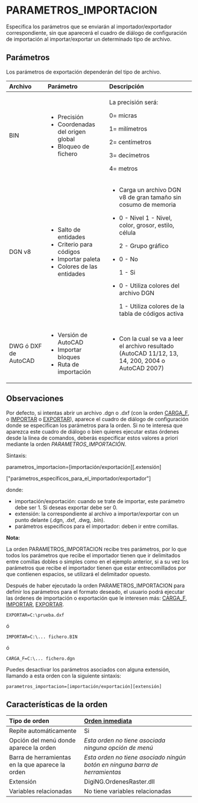 # PARAMETROS\_IMPORTACION

Especifica los parámetros que se enviarán al importador/exportador correspondiente, sin que aparecerá el cuadro de diálogo de configuración de importación al importar/exportar un determinado tipo de archivo.

## Parámetros

Los parámetros de exportación dependerán del tipo de archivo.

<table>
  <thead>
    <tr>
      <th style="text-align:left">Archivo</th>
      <th style="text-align:left">Par&#xE1;metro</th>
      <th style="text-align:left">Descripci&#xF3;n</th>
    </tr>
  </thead>
  <tbody>
    <tr>
      <td style="text-align:left">BIN</td>
      <td style="text-align:left">
        <ul>
          <li>Precisi&#xF3;n</li>
          <li>Coordenadas del origen global</li>
          <li>Bloqueo de fichero</li>
        </ul>
      </td>
      <td style="text-align:left">
        <p>La precisi&#xF3;n ser&#xE1;:</p>
        <p>0= micras</p>
        <p>1= mil&#xED;metros</p>
        <p>2= cent&#xED;metros</p>
        <p>3= dec&#xED;metros</p>
        <p>4= metros</p>
      </td>
    </tr>
    <tr>
      <td style="text-align:left">DGN v8</td>
      <td style="text-align:left">
        <ul>
          <li>Salto de entidades</li>
          <li>Criterio para c&#xF3;digos</li>
          <li>Importar paleta</li>
          <li>Colores de las entidades</li>
        </ul>
      </td>
      <td style="text-align:left">
        <ul>
          <li>Carga un archivo DGN v8 de gran tama&#xF1;o sin cosumo de memoria</li>
          <li>
            <p>0 - Nivel 1 - Nivel, color, grosor, estilo, c&#xE9;lula</p>
            <p>2 - Grupo gr&#xE1;fico</p>
          </li>
          <li>
            <p>0 - No</p>
            <p>1 - Si</p>
          </li>
          <li>
            <p>0 - Utiliza colores del archivo DGN</p>
            <p>1 - Utiliza colores de la tabla de c&#xF3;digos activa</p>
          </li>
        </ul>
      </td>
    </tr>
    <tr>
      <td style="text-align:left">DWG &#xF3; DXF de AutoCAD</td>
      <td style="text-align:left">
        <ul>
          <li>Versi&#xF3;n de AutoCAD</li>
          <li>Importar bloques</li>
          <li>Ruta de importaci&#xF3;n</li>
        </ul>
      </td>
      <td style="text-align:left">
        <ul>
          <li>Con la cual se va a leer el archivo resultado (AutoCAD 11/12, 13, 14,
            200, 2004 o AutoCAD 2007)</li>
        </ul>
      </td>
    </tr>
  </tbody>
</table>

## Observaciones

Por defecto, si intentas abrir un archivo .dgn o .dxf \(con la orden [CARGA\_F](/digi3d-net/referencia/digi3d.net/ventana-de-dibujo/ordenes/p/CARGA_F.html), o [IMPORTAR](/digi3d-net/referencia/digi3d.net/ventana-de-dibujo/ordenes/p/IMPORTAR.html) o [EXPORTAR](/digi3d-net/referencia/digi3d.net/ventana-de-dibujo/ordenes/p/EXPORTAR.html)\), aparece el cuadro de diálogo de configuración donde se especifican los parámetros para la orden. Si no te interesa que aparezca este cuadro de diálogo o bien quieres ejecutar estas órdenes desde la línea de comandos, deberás especificar estos valores a priori mediante la orden _PARAMETROS\_IMPORTACIÓN_.

Sintaxis:

parametros\_importacion=\[importación/exportación\]\[.extensión\]

\["parámetros\_específicos\_para\_el\_importador/exportador"\]

donde:

* importación/exportación: cuando se trate de importar, este parámetro debe ser 1. Si deseas exportar debe ser 0.
* extensión: la correspondiente al archivo a importar/exportar con un punto delante \(.dgn, .dxf, .dwg, .bin\).
* parámetros específicos para el importador: deben ir entre comillas.

**Nota:**

La orden PARAMETROS\_IMPORTACION recibe tres parámetros, por lo que todos los parámetros que recibe el importador tienen que ir delimitados entre comillas dobles o simples como en el ejemplo anterior, si a su vez los parámetros que recibe el importador tienen que estar entrecomillados por que contienen espacios, se utilizará el delimitador opuesto.

Después de haber ejecutado la orden PARAMETROS\_IMPORTACION para definir los parámetros para el formato deseado, el usuario podrá ejecutar las órdenes de importación o exportación que le interesen más: [CARGA\_F](/digi3d-net/referencia/digi3d.net/ventana-de-dibujo/ordenes/p/CARGA_F.html), [IMPORTAR](/digi3d-net/referencia/digi3d.net/ventana-de-dibujo/ordenes/p/IMPORTAR.html), [EXPORTAR](/digi3d-net/referencia/digi3d.net/ventana-de-dibujo/ordenes/p/EXPORTAR.html).

`EXPORTAR=C:\prueba.dxf`

ó

`IMPORTAR=C:\... fichero.BIN`

ó

`CARGA_F=C:\... fichero.dgn`

Puedes desactivar los parámetros asociados con alguna extensión, llamando a esta orden con la siguiente sintaxis:

`parametros_importacion=[importación/exportación][extensión]`

## Características de la orden

| Tipo de orden | [Orden inmediata](parametros-importacion.md) |
| :--- | :--- |
| Repite automáticamente | Si |
| Opción del menú donde aparece la orden | _Esta orden no tiene asociada ninguna opción de menú_ |
| Barra de herramientas en la que aparece la orden | _Esta orden no tiene asociado ningún botón en ninguna barra de herramientas_ |
| Extensión | DigiNG.OrdenesRaster.dll |
| Variables relacionadas | No tiene variables relacionadas |

